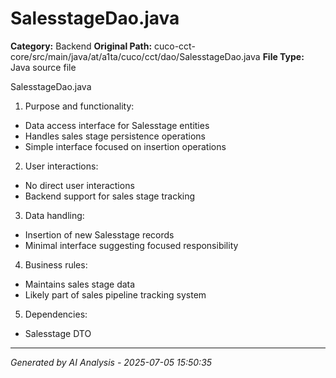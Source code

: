 # SalesstageDao.java

**Category:** Backend
**Original Path:** cuco-cct-core/src/main/java/at/a1ta/cuco/cct/dao/SalesstageDao.java
**File Type:** Java source file

SalesstageDao.java
1. Purpose and functionality:
- Data access interface for Salesstage entities
- Handles sales stage persistence operations
- Simple interface focused on insertion operations

2. User interactions:
- No direct user interactions
- Backend support for sales stage tracking

3. Data handling:
- Insertion of new Salesstage records
- Minimal interface suggesting focused responsibility

4. Business rules:
- Maintains sales stage data
- Likely part of sales pipeline tracking system

5. Dependencies:
- Salesstage DTO

---
*Generated by AI Analysis - 2025-07-05 15:50:35*
